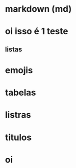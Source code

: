 # markdown (md)
# oi isso é 1 teste
 
  <h2>listas<h2>
 
  # emojis
 
   # tabelas
 
  # listras
 
 # titulos
<h1>oi<h1>
 
 
